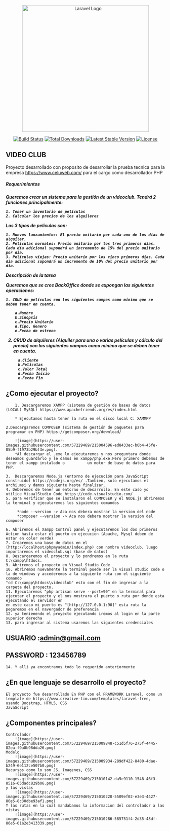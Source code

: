 <p align="center"><a href="https://laravel.com" target="_blank"><img src="https://www.techies.es/wp-content/uploads/2020/09/netflix-wallpaper-1024x674.jpeg" width="400" alt="Laravel Logo"></a></p>

<p align="center">
<a href="https://github.com/laravel/framework/actions"><img src="https://github.com/laravel/framework/workflows/tests/badge.svg" alt="Build Status"></a>
<a href="https://packagist.org/packages/laravel/framework"><img src="https://img.shields.io/packagist/dt/laravel/framework" alt="Total Downloads"></a>
<a href="https://packagist.org/packages/laravel/framework"><img src="https://img.shields.io/packagist/v/laravel/framework" alt="Latest Stable Version"></a>
<a href="https://packagist.org/packages/laravel/framework"><img src="https://img.shields.io/packagist/l/laravel/framework" alt="License"></a>
</p>

## VIDEO CLUB

Proyecto desarrollado con proposito de desarrollar la prueba tecnica para la empresa https://www.celuweb.com/ para el cargo como desarrollador PHP

<h5>Requerimientos<h5>
Queremos crear un sistema para la gestión de un videoclub. Tendrá 2 funciones principalmente: 
    
    1. Tener un inventario de películas
    2. Calcular los precios de los alquileres
    
<b>Los 3 tipos de películas son:</b>
    
    1. Nuevos lanzamientos: El precio unitario por cada uno de los días de alquiler.
    2. Películas normales: Precio unitario por los tres primeros días. Cada día adicional supondrá un incremento de 15% del precio unitario por día.
    3. Películas viejas: Precio unitario por los cinco primeros días. Cada día adicional supondrá un incremento de 10% del precio unitario por día. 

<b>Descripción de la tarea</b>
    
Queremos que se cree BackOffice donde se expongan las siguientes operaciones:
    
    1. CRUD de películas con los siguientes campos como mínimo que se deben tener en cuenta.
    
        a.Nombre
        b.Sinopsis
        c.Precio Unitario
        d.Tipo, Genero
        e.Fecha de estreno
    
   2. CRUD de alquileres (Alquiler para una o varias películas y cálculo del precio) con los siguientes campos como mínimo que se deben tener en cuenta.
    
            a.Cliente
            b.Películas
            c.Valor Total
            d.Fecha Inicio
            e.Fecha Fin 
 
 ## ¿Como ejecutar el proyecto?
    
        1. Descargaremos XAMPP (sistema de gestión de bases de datos (LOCAL) MySQL) https://www.apachefriends.org/es/index.html
    
        * Ejecutamos hasta tener la ruta en el disco local C: XAMMPP
    
    2.Descargaremos COMPOSER (sistema de gestión de paquetes para programar en PHP) https://getcomposer.org/download/ 
    
        ![image](https://user-images.githubusercontent.com/57229469/215004596-ed8433ec-b6b4-45fe-85b9-f1973b29bf3e.png).
        *Al descargar el .exe lo ejecutaremos y nos preguntara donde deseamos guardarlo y le damos en xampp/php.exe.Pero primero debemos de tener el xampp instalado o          un motor de base de datos para PHP. 
    
    3.  Descargaremos Node.js (entorno de ejecución para JavaScript construido) https://nodejs.org/es/ .Tambien, solo ejecutamos el archi.msi y damos siguiente hasta finalizar.
    4. Deberemos de tener un entorno de desarrollo. En este caso yo utilice VisualStudio Code https://code.visualstudio.com/
    5. para verificar que se instalaron el COMPOSER y el NODE.js abriremos la terminal y ejecutaremos los siguientes comandos 
    
         *node --version -> Aca nos debera mostrar la version del node
         *composer --version -> Aca nos debera mostrar la version del composer
    
    6. Abriremos el Xampp Control panel y ejecutaremos los dos primeros Action hasta estar el puerto en ejecucion (Apache, Mysql deben de estar en color verde)
    7. Crearemos una base de datos en el (http://localhost/phpmyadmin/index.php) con nombre videoclub, luego importaremos el videoclub.sql (base de datos)
    8. Descargaremos el proyecto y lo pondremos en la ruta C:\xampp\htdocs.
    9. Abriremos el proyecto en Visual Studio Code
    10. Abriremos nuevamente la terminal puede ser la visual studio code o la de windows y accederemos a la siguiente ruta con el siguiente comando 
    "cd C:\xampp\htdocs\videoclub" esto con el fin de ingresar a la carpeta del proyecto.
    11. Ejecutaremos "php artisan serve --port=90" en la terminal para ejecutar el proyecto y el nos mostrara el puerto o ruta por donde esta ejecutando el servidor en 
    en este caso mi puerto es "[http://127.0.0.1:90]" esta ruta la pegaremos en el navergador de preferencia 
    12. ya tenienendo el proyecto ejecutando iremos al login en la parte superior derecha 
    13. para ingresar al sistema usaremos las siguientes credenciales
    
## USUARIO :admin@gmail.com 
    
## PASSWORD : 123456789
    
    14. Y alli ya encontramos todo lo requerido anteriormente

## ¿En que lenguaje se desarrollo el proyecto?
    El proyecto fue desarrollado En PHP con el FRAMEWORK Laravel, como un template de https://www.creative-tim.com/templates/laravel-free, usando Boostrap, HTML5, CSS
    JavaScript
    
## ¿Componentes principales?
    Controlador 
        ![image](https://user-images.githubusercontent.com/57229469/215009848-c51d5f76-275f-4445-82ea-f9a8b98dda26.png)
    Modelo
        ![image](https://user-images.githubusercontent.com/57229469/215009934-289df422-8480-4dae-b249-6e112ce507b0.png)
    Recursos como lo son JS, Imagenes, CSS
        ![image](https://user-images.githubusercontent.com/57229469/215010142-da5c9110-1548-46f3-8516-65dadc829b06.png)
    y las vistas 
        ![image](https://user-images.githubusercontent.com/57229469/215010220-5509ef02-e3e3-4427-80e5-8c30dbe93af1.png)
    Y las rutas en la cual mandabamos la informacion del controlador a las vistas
        ![image](https://user-images.githubusercontent.com/57229469/215010286-585751f4-2d35-48df-86e5-01a2e3413339.png)

        


    

